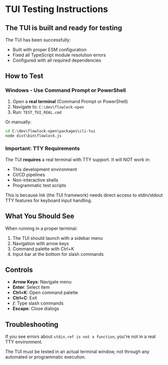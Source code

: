 # TUI Testing Instructions

## The TUI is built and ready for testing

The TUI has been successfully:
- Built with proper ESM configuration
- Fixed all TypeScript module resolution errors  
- Configured with all required dependencies

## How to Test

### Windows - Use Command Prompt or PowerShell

1. Open a **real terminal** (Command Prompt or PowerShell)
2. Navigate to: `C:\dev\flowlock-open`
3. Run: `TEST_TUI_REAL.cmd`

Or manually:
```cmd
cd C:\dev\flowlock-open\packages\cli-tui
node dist\bin\flowlock.js
```

### Important: TTY Requirements

The TUI **requires** a real terminal with TTY support. It will NOT work in:
- This development environment
- CI/CD pipelines  
- Non-interactive shells
- Programmatic test scripts

This is because Ink (the TUI framework) needs direct access to stdin/stdout TTY features for keyboard input handling.

## What You Should See

When running in a proper terminal:
1. The TUI should launch with a sidebar menu
2. Navigation with arrow keys
3. Command palette with Ctrl+K
4. Input bar at the bottom for slash commands

## Controls

- **Arrow Keys**: Navigate menu
- **Enter**: Select item
- **Ctrl+K**: Open command palette
- **Ctrl+C**: Exit
- **/**: Type slash commands
- **Escape**: Close dialogs

## Troubleshooting

If you see errors about `stdin.ref is not a function`, you're not in a real TTY environment.

The TUI must be tested in an actual terminal window, not through any automated or programmatic execution.